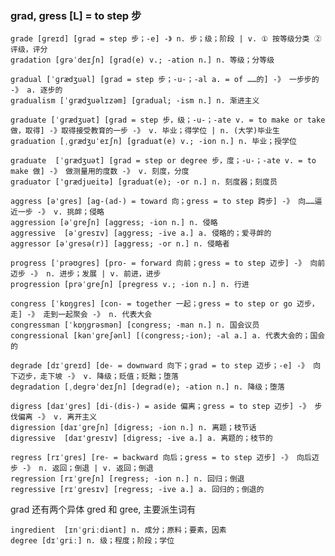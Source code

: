 ### grad, gress [L] = to step 步

    grade [ɡreɪd] [grad = step 步；-e] -》 n. 步；级；阶段 | v. ① 按等级分类 ② 评级，评分
    gradation [ɡrəˈdeɪʃn] [grad(e) v.; -ation n.] n. 等级；分等级

    gradual [ˈɡrædʒuəl] [grad = step 步；-u-；-al a. = of ……的] -》 一步步的 -》 a. 逐步的
    gradualism [ˈɡrædʒuəlɪzəm] [gradual; -ism n.] n. 渐进主义

    graduate [ˈɡrædʒuət] [grad = step 步，级；-u-；-ate v. = to make or take 做，取得] -》取得接受教育的一步 -》 v. 毕业；得学位 | n. (大学)毕业生
    graduation [ˌɡrædʒuˈeɪʃn] [graduat(e) v.; -ion n.] n. 毕业；授学位

    graduate  [ˈɡrædʒuət] [grad = step or degree 步，度；-u-；-ate v. = to make 做] -》 做测量用的度数 -》 v. 刻度，分度
    graduator ['grædjueitə] [graduat(e); -or n.] n. 刻度器；刻度员

    aggress [ə'ɡres] [ag-(ad-) = toward 向；gress = to step 跨步] -》 向……逼近一步 -》 v. 挑衅；侵略
    aggression [əˈɡreʃn] [aggress; -ion n.] n. 侵略
    aggressive  [əˈɡresɪv] [aggress; -ive a.] a. 侵略的；爱寻衅的
    aggressor [əˈɡresə(r)] [aggress; -or n.] n. 侵略者

    progress [ˈprəʊɡres] [pro- = forward 向前；gress = to step 迈步] -》 向前迈步 -》 n. 进步；发展 | v. 前进，进步
    progression [prəˈɡreʃn] [pregress v.; -ion n.] n. 行进

    congress [ˈkɒŋɡres] [con- = together 一起；gress = to step or go 迈步，走] -》 走到一起聚会 -》 n. 代表大会
    congressman [ˈkɒŋɡrəsmən] [congress; -man n.] n. 国会议员
    congressional [kənˈɡreʃənl] [(congress;-ion); -al a.] a. 代表大会的；国会的

    degrade [dɪˈɡreɪd] [de- = downward 向下；grad = to step 迈步；-e] -》 向下迈步，走下坡 -》 v. 降级；贬值；贬黜；堕落
    degradation [ˌdeɡrəˈdeɪʃn] [degrad(e); -ation n.] n. 降级；堕落

    digress [daɪˈɡres] [di-(dis-) = aside 偏离；gress = to step 迈步] -》 步伐偏离 -》 v. 离开主义
    digression [daɪˈɡreʃn] [digress; -ion n.] n. 离题；枝节话
    digressive  [daɪ'gresɪv] [digress; -ive a.] a. 离题的；枝节的

    regress [rɪˈɡres] [re- = backward 向后；gress = to step 迈步] -》 向后迈步 -》 n. 返回；倒退 | v. 返回；倒退
    regression [rɪˈɡreʃn] [regress; -ion n.] n. 回归；倒退
    regressive [rɪˈɡresɪv] [regress; -ive a.] a. 回归的；倒退的

grad 还有两个异体 gred 和 gree, 主要派生词有

    ingredient  [ɪnˈɡriːdiənt] n. 成分；原料；要素，因素
    degree [dɪˈɡriː] n. 级；程度；阶段；学位

